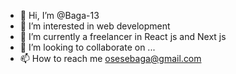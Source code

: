 - 👋 Hi, I’m @Baga-13
- 👀 I’m interested in web development
- 🌱 I’m currently a freelancer in React js and Next js
- 💞️ I’m looking to collaborate on ...
- 📫 How to reach me osesebaga@gmail.com

<!---
Baga-13/Baga-13 is a ✨ special ✨ repository because its `README.md` (this file) appears on your GitHub profile.
You can click the Preview link to take a look at your changes.
--->

